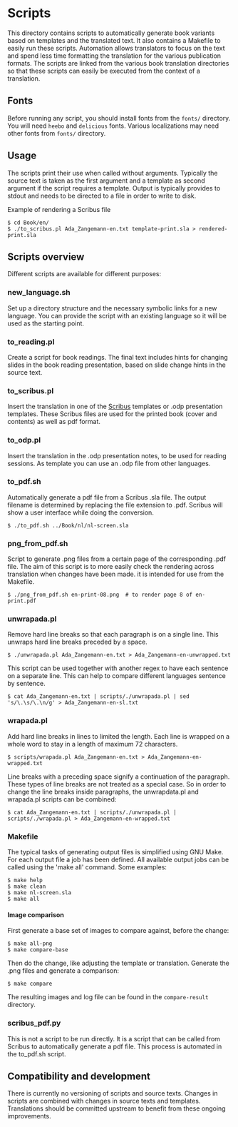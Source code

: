 <!--
SPDX-FileCopyrightText: 2024 Nico Rikken <nico.rikken@fsfe.org>
SPDX-FileCopyrightText: 2024 Miroslav Suchý <msuchy@redhat.com>

SPDX-License-Identifier: CC-BY-SA-4.0
-->

# Scripts

This directory contains scripts to automatically generate book variants based on
templates and the translated text. It also contains a Makefile to easily run
these scripts. Automation allows translators to focus on the text and spend
less time formatting the translation for the various publication formats. The
scripts are linked from the various book translation directories so that these
scripts can easily be executed from the context of a translation.

## Fonts

Before running any script, you should install fonts from the `fonts/` directory.
You will need `heebo` and `delicious` fonts. Various localizations may need
other fonts from `fonts/` directory.

## Usage

The scripts print their use when called without arguments. Typically the source
text is taken as the first argument and a template as second argument if the
script requires a template. Output is typically provides to stdout and needs to
be directed to a file in order to write to disk.

Example of rendering a Scribus file

```shell
$ cd Book/en/
$ ./to_scribus.pl Ada_Zangemann-en.txt template-print.sla > rendered-print.sla
```

## Scripts overview

Different scripts are available for different purposes:

### new_language.sh

Set up a directory structure and the necessary symbolic links for a new
language. You can provide the script with an existing language so it will be
used as the starting point.

### to_reading.pl

Create a script for book readings. The final text includes hints for changing
slides in the book reading presentation, based on slide change hints in the
source text.

### to_scribus.pl

Insert the translation in one of the [Scribus](https://www.scribus.net/)
templates or .odp presentation templates. These Scribus files are used for the
printed book (cover and contents) as well as pdf format.

### to_odp.pl

Insert the translation in the .odp presentation notes, to be used for
reading sessions. As template you can use an .odp file from other languages.

### to_pdf.sh

Automatically generate a pdf file from a Scribus .sla file. The output filename
is determined by replacing the file extension to .pdf. Scribus will show a user
interface while doing the conversion.

```shell
$ ./to_pdf.sh ../Book/nl/nl-screen.sla
```

### png_from_pdf.sh

Script to generate .png files from a certain page of the corresponding .pdf
file. The aim of this script is to more easily check the rendering across
translation when changes have been made. it is intended for use from the
Makefile.

```shell
$ ./png_from_pdf.sh en-print-08.png  # to render page 8 of en-print.pdf
```

### unwrapada.pl

Remove hard line breaks so that each paragraph is on a single line. This unwraps
hard line breaks preceded by a space.

```shell
$ ./unwrapada.pl Ada_Zangemann-en.txt > Ada_Zangemann-en-unwrapped.txt
```

This script can be used together with another regex to have each sentence on a
separate line. This can help to compare different languages sentence by
sentence.

```shell
$ cat Ada_Zangemann-en.txt | scripts/./unwrapada.pl | sed 's/\.\s/\.\n/g' > Ada_Zangemann-en-sl.txt
```

### wrapada.pl

Add hard line breaks in lines to limited the length. Each line is wrapped on a
whole word to stay in a length of maximum 72 characters.

```shell
$ scripts/wrapada.pl Ada_Zangemann-en.txt > Ada_Zangemann-en-wrapped.txt
```

Line breaks with a preceding space signify a continuation of the paragraph.
These types of line breaks are not treated as a special case. So in order to
change the line breaks inside paragraphs, the unwrapdata.pl and wrapada.pl
scripts can be combined:

```shell
$ cat Ada_Zangemann-en.txt | scripts/./unwrapada.pl | scripts/./wrapada.pl > Ada_Zangemann-en-wrapped.txt
```

### Makefile

The typical tasks of generating output files is simplified using GNU Make. For
each output file a job has been defined. All available output jobs can be
called using the 'make all' command. Some examples:

```shell
$ make help
$ make clean
$ make nl-screen.sla
$ make all
```

#### Image comparison

First generate a base set of images to compare against, before the change:

```shell
$ make all-png
$ make compare-base
```

Then do the change, like adjusting the template or translation. Generate the
.png files and generate a comparison:

```shell
$ make compare
```

The resulting images and log file can be found in the `compare-result` directory.

### scribus_pdf.py

This is not a script to be run directly. It is a script that can be called from
Scribus to automatically generate a pdf file. This process is automated in the
to_pdf.sh script.

## Compatibility and development

There is currently no versioning of scripts and source texts. Changes in scripts
are combined with changes in source texts and templates. Translations should be
committed upstream to benefit from these ongoing improvements.
